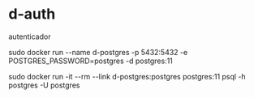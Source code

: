 # d-auth
autenticador

sudo docker run --name d-postgres -p 5432:5432 -e POSTGRES_PASSWORD=postgres -d postgres:11

sudo docker run -it --rm --link d-postgres:postgres postgres:11 psql -h postgres -U postgres